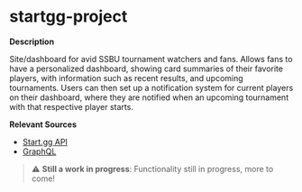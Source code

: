 # startgg-project

**Description**

Site/dashboard for avid SSBU tournament watchers and fans.
Allows fans to have a personalized dashboard, showing card summaries of their favorite players, with information
such as recent results, and upcoming tournaments. Users can then set up a notification system for current players on their dashboard, where they are notified when an upcoming tournament with that respective player starts.


**Relevant Sources**
- [Start.gg API](https://developer.start.gg/docs/intro/)
- [GraphQL](https://graphql.org/)

> :warning: **Still a work in progress**: Functionality still in progress, more to come!

